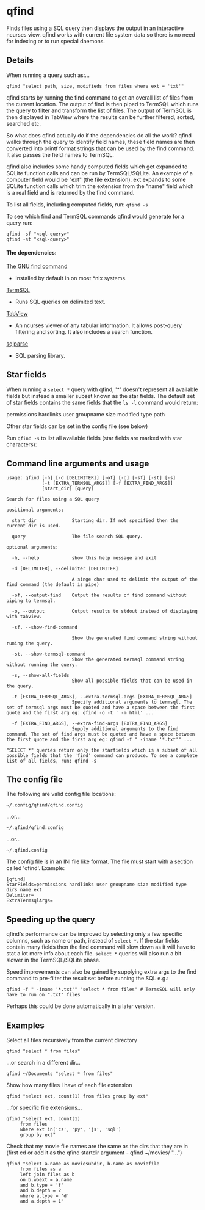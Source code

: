 # qfind

Finds files using a SQL query then displays the output in an interactive ncurses view. qfind works with current file system data so there is no need for indexing or to run special daemons.

## Details

When running a query such as:...

```
qfind "select path, size, modifieds from files where ext = 'txt'"
```

qfind starts by running the find command to get an overall list of files from the current location. The output of find is then piped to TermSQL which runs the query to filter and transform the list of files. The output of TermSQL is then displayed in TabView where the results can be further filtered, sorted, searched etc.

So what does qfind actually do if the dependencies do all the work? qfind walks through the query to identify field names, these field names are then converted into printf format strings that can be used by the find command. It also passes the field names to TermSQL.

qfind also includes some handy computed fields which get expanded to SQLite function calls and can be run by TermSQL/SQLite. An example of a computer field would be "ext" (the file extension). ext expands to some SQLite function calls which trim the extension from the "name" field which is a real field and is returned by the find command.

To list all fields, including computed fields, run: `qfind -s`

To see which find and TermSQL commands qfind would generate for a query run:

```
qfind -sf "<sql-query>"
qfind -st "<sql-query>"
```

#### The dependencies:

[The GNU find command](http://man7.org/linux/man-pages/man1/find.1.html)

- Installed by default in on most *nix systems.

[TermSQL](https://github.com/tobimensch/termsql)

- Runs SQL queries on delimited text.

[TabView](https://github.com/TabViewer/tabview)

- An ncurses viewer of any tabular information. It allows post-query filtering and sorting. It also includes a search function.

[sqlparse](https://github.com/andialbrecht/sqlparse)

- SQL parsing library.

## Star fields

When running a `select *` query with qfind, '*' doesn't represent all available fields but instead a smaller subset known as the star fields. The default set of star fields contains the same fields that the `ls -l` command would return:

permissions hardlinks user groupname size modified type path

Other star fields can be set in the config file (see below)

Run `qfind -s` to list all available fields (star fields are marked with star characters):

## Command line arguments and usage

```
usage: qfind [-h] [-d [DELIMITER]] [-of] [-o] [-sf] [-st] [-s]
             [-t [EXTRA_TERMSQL_ARGS]] [-f [EXTRA_FIND_ARGS]]
             [start_dir] [query]

Search for files using a SQL query

positional arguments:

  start_dir             Starting dir. If not specified then the current dir is used.

  query                 The file search SQL query.

optional arguments:

  -h, --help            show this help message and exit

  -d [DELIMITER], --delimiter [DELIMITER]

                        A singe char used to delimit the output of the find command (the default is pipe)

  -of, --output-find    Output the results of find command without piping to termsql.

  -o, --output          Output results to stdout instead of displaying with tabview.

  -sf, --show-find-command

                        Show the generated find command string without runing the query.

  -st, --show-termsql-command
                        Show the generated termsql command string without running the query.

  -s, --show-all-fields
                        Show all possible fields that can be used in the query.

  -t [EXTRA_TERMSQL_ARGS], --extra-termsql-args [EXTRA_TERMSQL_ARGS]
                        Specify additional arguments to termsql. The set of termsql args must be quoted and have a space between the first quote and the first arg eg: qfind -o -t ' -m html' ...

  -f [EXTRA_FIND_ARGS], --extra-find-args [EXTRA_FIND_ARGS]
                        Supply additional arguments to the find command. The set of find args must be quoted and have a space between the first quote and the first arg eg: qfind -f " -iname '*.txt'" ...

"SELECT *" queries return only the starfields which is a subset of all possible fields that the 'find' command can produce. To see a complete list of all fields, run: qfind -s
```

## The config file

The following are valid config file locations:

```
~/.config/qfind/qfind.config
```

...or...

```
~/.qfind/qfind.config
```

...or...

```
~/.qfind.config
```

The config file is in an INI file like format. The file must start with a section called 'qfind'. Example:

```
[qfind]
StarFields=permissions hardlinks user groupname size modified type dirs name ext
Delimiter=
ExtraTermsqlArgs=
```

## Speeding up the query

qfind's performance can be improved by selecting only a few specific columns, such as name or path, instead of `select *`. If the star fields contain many fields then the find command will slow down as it will have to stat a lot more info about each file. `select *` queries will also run a bit slower in the TermSQL/SQLite phase.

Speed improvements can also be gained by supplying extra args to the find command to pre-filter the result set before running the SQL e.g.:

```
qfind -f " -iname '*.txt'" "select * from files" # TermsSQL will only have to run on ".txt" files
```

Perhaps this could be done automatically in a later version.

## Examples

Select all files recursively from the current directory

```
qfind "select * from files"
```

...or search in a different dir...

```
qfind ~/Documents "select * from files"
```

Show how many files I have of each file extension

```
qfind "select ext, count(1) from files group by ext"
```

...for specific file extensions...

```
qfind "select ext, count(1)
     from files
     where ext in('cs', 'py', 'js', 'sql')
     group by ext"
```

Check that my movie file names are the same as the dirs that they are in (first cd <movies-top-dir> or add it as the qfind startdir argument - qfind ~/movies/ "...")

```
qfind "select a.name as moviesubdir, b.name as moviefile
     from files as a
     left join files as b
     on b.woext = a.name
     and b.type = 'f'
     and b.depth = 2
     where a.type = 'd'
     and a.depth = 1"
```
